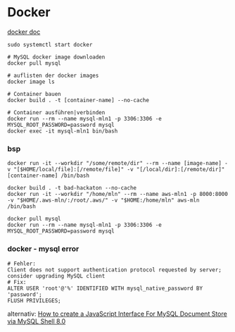 # Docker

[docker doc](https://docs.docker.com/engine/reference/commandline/)

```docker
sudo systemctl start docker

# MySQL docker image downloaden
docker pull mysql   
            
# auflisten der docker images
docker image ls                 

# Container bauen
docker build . -t [container-name] --no-cache   

# Container ausführen|verbinden
docker run --rm --name mysql-mln1 -p 3306:3306 -e MYSQL_ROOT_PASSWORD=password mysql
docker exec -it mysql-mln1 bin/bash
```

### bsp
```
docker run -it --workdir "/some/remote/dir" --rm --name [image-name] -v "[$HOME/local/file]:[/remote/file]" -v "[/local/dir]:[/remote/dir]" [container-name] /bin/bash

docker build . -t bad-hackaton --no-cache
docker run -it --workdir "/home/mln" --rm --name aws-mln1 -p 8000:8000 -v "$HOME/.aws-mln/:/root/.aws/" -v "$HOME:/home/mln" aws-mln /bin/bash

docker pull mysql
docker run --rm --name mysql-mln1 -p 3306:3306 -e MYSQL_ROOT_PASSWORD=password mysql
```
### docker - mysql error
```docker
# Fehler: 
Client does not support authentication protocol requested by server; consider upgrading MySQL client
# Fix:
ALTER USER 'root'@'%' IDENTIFIED WITH mysql_native_password BY 'password';
FLUSH PRIVILEGES;
```
alternativ: [How to create a JavaScript Interface For MySQL Document Store via MySQL Shell 8.0](https://medium.com/javascript-in-plain-english/javascript-interface-for-mysql-document-store-via-mysql-shell-8-0-d9a98c91e5fc)
